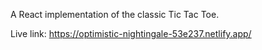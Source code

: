 A React implementation of the classic Tic Tac Toe.

Live link:
https://optimistic-nightingale-53e237.netlify.app/


